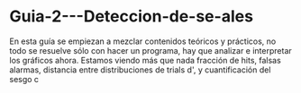 # Guia-2---Deteccion-de-se-ales
En esta guía se empiezan a mezclar contenidos teóricos y prácticos, no todo se resuelve sólo con hacer un programa, hay que analizar e interpretar los gráficos ahora. Estamos viendo más que nada fracción de hits, falsas alarmas, distancia entre distribuciones de trials d', y cuantificación del sesgo c
